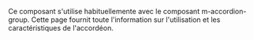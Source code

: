 Ce composant s'utilise habituellemente avec le composant m-accordion-group. Cette page fournit toute l'information sur l'utilisation et les caractéristiques de l'accordéon.